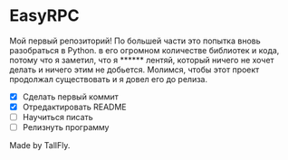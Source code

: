 # EasyRPC
Мой первый репозиторий! По большей части это попытка вновь разобраться в Python. в его огромном количестве библиотек и кода, потому что я заметил, что я ****** лентяй, который ничего не хочет делать и ничего этим не добьется. Молимся, чтобы этот проект продолжал существовать и я довел его до релиза.

- [x] Сделать первый коммит
- [x] Отредактировать README
- [ ] Научиться писать
- [ ] Релизнуть программу

Made by TallFly.
